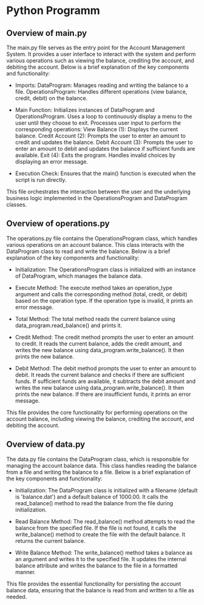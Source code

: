 # Python Programm

## Overview of main.py

The main.py file serves as the entry point for the Account Management System. It provides a user interface to interact with the system and perform various operations such as viewing the balance, crediting the account, and debiting the account. Below is a brief explanation of the key components and functionality:

- Imports:
DataProgram: Manages reading and writing the balance to a file.
OperationsProgram: Handles different operations (view balance, credit, debit) on the balance.

- Main Function:
Initializes instances of DataProgram and OperationsProgram.
Uses a loop to continuously display a menu to the user until they choose to exit.
Processes user input to perform the corresponding operations:
View Balance (1): Displays the current balance.
Credit Account (2): Prompts the user to enter an amount to credit and updates the balance.
Debit Account (3): Prompts the user to enter an amount to debit and updates the balance if sufficient funds are available.
Exit (4): Exits the program.
Handles invalid choices by displaying an error message.

- Execution Check:
Ensures that the main() function is executed when the script is run directly.

This file orchestrates the interaction between the user and the underlying business logic implemented in the OperationsProgram and DataProgram classes.

## Overview of operations.py
The operations.py file contains the OperationsProgram class, which handles various operations on an account balance. This class interacts with the DataProgram class to read and write the balance. Below is a brief explanation of the key components and functionality:

- Initialization:
The OperationsProgram class is initialized with an instance of DataProgram, which manages the balance data.

- Execute Method:
The execute method takes an operation_type argument and calls the corresponding method (total, credit, or debit) based on the operation type.
If the operation type is invalid, it prints an error message.

- Total Method:
The total method reads the current balance using data_program.read_balance() and prints it.

- Credit Method:
The credit method prompts the user to enter an amount to credit.
It reads the current balance, adds the credit amount, and writes the new balance using data_program.write_balance().
It then prints the new balance.

- Debit Method:
The debit method prompts the user to enter an amount to debit.
It reads the current balance and checks if there are sufficient funds.
If sufficient funds are available, it subtracts the debit amount and writes the new balance using data_program.write_balance().
It then prints the new balance.
If there are insufficient funds, it prints an error message.

This file provides the core functionality for performing operations on the account balance, including viewing the balance, crediting the account, and debiting the account.

## Overview of data.py
The data.py file contains the DataProgram class, which is responsible for managing the account balance data. This class handles reading the balance from a file and writing the balance to a file. Below is a brief explanation of the key components and functionality:

- Initialization:
The DataProgram class is initialized with a filename (default is 'balance.dat') and a default balance of 1000.00.
It calls the read_balance() method to read the balance from the file during initialization.

- Read Balance Method:
The read_balance() method attempts to read the balance from the specified file.
If the file is not found, it calls the write_balance() method to create the file with the default balance.
It returns the current balance.

- Write Balance Method:
The write_balance() method takes a balance as an argument and writes it to the specified file.
It updates the internal balance attribute and writes the balance to the file in a formatted manner.

This file provides the essential functionality for persisting the account balance data, ensuring that the balance is read from and written to a file as needed.